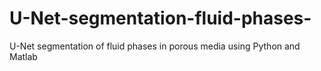 # U-Net-segmentation-fluid-phases-
U-Net segmentation of fluid phases in porous media using Python and Matlab
